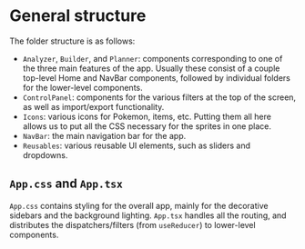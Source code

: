# General structure

The folder structure is as follows:

- `Analyzer`, `Builder`, and `Planner`: components corresponding to one of the three main features of the app. Usually these consist of a couple top-level Home and NavBar components, followed by individual folders for the lower-level components.
- `ControlPanel`: components for the various filters at the top of the screen, as well as import/export functionality.
- `Icons`: various icons for Pokemon, items, etc. Putting them all here allows us to put all the CSS necessary for the sprites in one place.
- `NavBar`: the main navigation bar for the app.
- `Reusables`: various reusable UI elements, such as sliders and dropdowns.

## `App.css` and `App.tsx`

`App.css` contains styling for the overall app, mainly for the decorative sidebars and the background lighting. `App.tsx` handles all the routing, and distributes the dispatchers/filters (from `useReducer`) to lower-level components.
